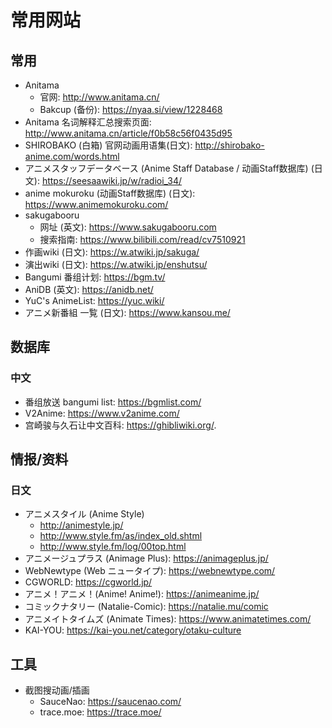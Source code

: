 # 常用网站

## 常用

- Anitama
  - 官网: http://www.anitama.cn/
  - Bakcup (备份): https://nyaa.si/view/1228468
- Anitama 名词解释汇总搜索页面: http://www.anitama.cn/article/f0b58c56f0435d95
- SHIROBAKO (白箱) 官网动画用语集(日文): http://shirobako-anime.com/words.html
- アニメスタッフデータベース (Anime Staff Database / 动画Staff数据库) (日文): https://seesaawiki.jp/w/radioi_34/
- anime mokuroku (动画Staff数据库) (日文): https://www.animemokuroku.com/
- sakugabooru
  - 网址 (英文): https://www.sakugabooru.com
  - 搜索指南: https://www.bilibili.com/read/cv7510921
- 作画wiki (日文): https://w.atwiki.jp/sakuga/
- 演出wiki (日文): https://w.atwiki.jp/enshutsu/
- Bangumi 番组计划: https://bgm.tv/
- AniDB (英文): https://anidb.net/
- YuC's AnimeList: https://yuc.wiki/
- アニメ新番組 一覧 (日文): https://www.kansou.me/

## 数据库

### 中文

- 番组放送 bangumi list: https://bgmlist.com/
- V2Anime: https://www.v2anime.com/
- 宫崎骏与久石让中文百科: https://ghibliwiki.org/.

## 情报/资料

### 日文

- アニメスタイル (Anime Style)
  - http://animestyle.jp/
  - http://www.style.fm/as/index_old.shtml
  - http://www.style.fm/log/00top.html
- アニメージュプラス (Animage Plus): https://animageplus.jp/
- WebNewtype (Web ニュータイプ): https://webnewtype.com/
- CGWORLD: https://cgworld.jp/
- アニメ！アニメ！(Anime! Anime!): https://animeanime.jp/
- コミックナタリー (Natalie-Comic): https://natalie.mu/comic
- アニメイトタイムズ (Animate Times): https://www.animatetimes.com/
- KAI-YOU: https://kai-you.net/category/otaku-culture

## 工具

- 截图搜动画/插画
  - SauceNao: https://saucenao.com/
  - trace.moe: https://trace.moe/